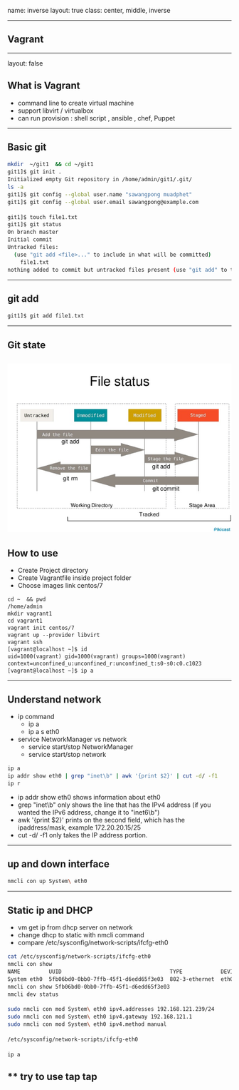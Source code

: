 name: inverse
layout: true
class: center, middle, inverse

---
## Vagrant

---
layout: false
## What is Vagrant
- command line to create virtual machine
- support libvirt / virtualbox
- can run provision :  shell script , ansible , chef, Puppet


---
## Basic git
```bash
mkdir  ~/git1  && cd ~/git1
git1]$ git init .
Initialized empty Git repository in /home/admin/git1/.git/
ls -a
git1]$ git config --global user.name "sawangpong muadphet"
git1]$ git config --global user.email sawangpong@example.com

git1]$ touch file1.txt
git1]$ git status
On branch master
Initial commit
Untracked files:
  (use "git add <file>..." to include in what will be committed)
	file1.txt
nothing added to commit but untracked files present (use "git add" to track)

```
---
## git add
```bash
git1]$ git add file1.txt
```
---
## Git state
![stage](images/git-tutorial.jpg)
---
## How to use
- Create Project directory
- Create Vagrantfile inside project folder
- Choose images  link centos/7

```base
cd ~  && pwd
/home/admin
mkdir vagrant1
cd vagrant1
vagrant init centos/7
vagrant up --provider libvirt
vagrant ssh
[vagrant@localhost ~]$ id
uid=1000(vagrant) gid=1000(vagrant) groups=1000(vagrant) context=unconfined_u:unconfined_r:unconfined_t:s0-s0:c0.c1023
[vagrant@localhost ~]$ ip a
```
---
## Understand network
- ip command
  - ip a
  - ip a s eth0
- service NetworkManager vs network
  - service start/stop NetworkManager
  - service start/stop network

```bash
ip a
ip addr show eth0 | grep "inet\b" | awk '{print $2}' | cut -d/ -f1
ip r
```
- ip addr show eth0 shows information about eth0
- grep "inet\b" only shows the line that has the IPv4 address (if you wanted the IPv6 address, change it to "inet6\b")
- awk '{print $2}' prints on the second field, which has the ipaddress/mask, example 172.20.20.15/25
- cut -d/ -f1 only takes the IP address portion.

---
## up and down interface

```bash
nmcli con up System\ eth0

```
---
## Static ip and DHCP
- vm get ip from dhcp server on network
- change dhcp to static with nmcli command
- compare /etc/sysconfig/network-scripts/ifcfg-eth0

```bash
cat /etc/sysconfig/network-scripts/ifcfg-eth0
nmcli con show
NAME         UUID                                  TYPE            DEVICE
System eth0  5fb06bd0-0bb0-7ffb-45f1-d6edd65f3e03  802-3-ethernet  eth0
nmcli con show 5fb06bd0-0bb0-7ffb-45f1-d6edd65f3e03
nmcli dev status

sudo nmcli con mod System\ eth0 ipv4.addresses 192.168.121.239/24
sudo nmcli con mod System\ eth0 ipv4.gateway 192.168.121.1
sudo nmcli con mod System\ eth0 ipv4.method manual

/etc/sysconfig/network-scripts/ifcfg-eth0

ip a
```
** try to use tap tap
---
